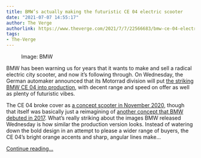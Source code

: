 ```yaml
---
title: BMW’s actually making the futuristic CE 04 electric scooter
date: "2021-07-07 14:55:17"
author: The Verge
authorlink: https://www.theverge.com/2021/7/7/22566683/bmw-ce-04-electric-city-scooter-futuristic-design-motorrad
tags:
- The-Verge
---
```

<figure>
      <img alt="" src="https://cdn.vox-cdn.com/thumbor/kNQE_sd5ZLqY0rrdTAu6LjbW37c=/0x0:2250x1500/1310x873/cdn.vox-cdn.com/uploads/chorus_image/image/69550920/P90428705_lowRes.0.jpg" />
        <figcaption>Image: BMW</figcaption>
    </figure>

  <p id="nxUvz8">BMW has been warning us for years that it wants to make and sell a radical electric city scooter, and now it’s following through. On Wednesday, the German automaker announced that its Motorrad division will put <a href="https://www.theverge.com/2020/11/11/21560306/bmw-electric-scooter-concept-motorrad-definition-ce-04">the striking BMW CE 04 into production</a>, with decent range and speed on offer as well as plenty of futuristic vibes.</p>
<p id="Ryl6b6">The CE 04 broke cover as <a href="https://www.theverge.com/2020/11/11/21560306/bmw-electric-scooter-concept-motorrad-definition-ce-04">a concept scooter in November 2020</a>, though that itself was basically just a reimagining of <a href="https://www.theverge.com/2017/5/26/15698882/bmw-motorrad-motorcycle-concept-link-photos">another concept that BMW debuted in 2017</a>. What’s really striking about the images BMW released Wednesday is how similar the production version looks. Instead of watering down the bold design in an attempt to please a wider range of buyers, the CE 04’s bright orange accents and sharp, angular lines make...</p>
  <p>
    <a href="https://www.theverge.com/2021/7/7/22566683/bmw-ce-04-electric-city-scooter-futuristic-design-motorrad">Continue reading&hellip;</a>
  </p>